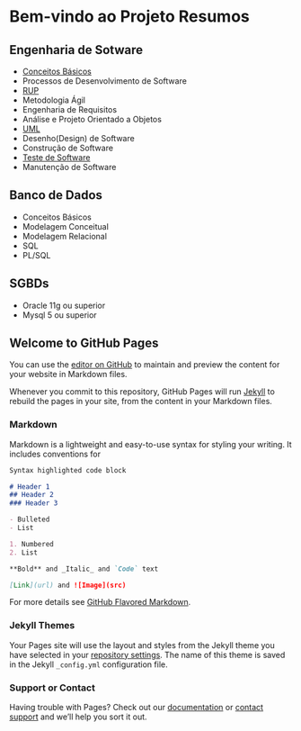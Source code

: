 # Bem-vindo ao Projeto Resumos

## Engenharia de Sotware

 - [Conceitos Básicos](/engenharia-software/conceitos-basicos.md)
 - Processos de Desenvolvimento de Software
 - [RUP](/engenharia-software/rup.md)
 - Metodologia Ágil
 - Engenharia de Requisitos
 - Análise e Projeto Orientado a Objetos
 - [UML](/engenharia-software/uml.md)
 - Desenho(Design) de Software
 - Construção de Software
 - [Teste de Software](/engenharia-software/teste-software.md)
 - Manutenção de Software

## Banco de Dados

 - Conceitos Básicos
 - Modelagem Conceitual
 - Modelagem Relacional
 - SQL
 - PL/SQL

## SGBDs

 - Oracle 11g ou superior
 - Mysql 5 ou superior

## Welcome to GitHub Pages

You can use the [editor on GitHub](https://github.com/diovanemonteiro/resumos/edit/master/README.md) to maintain and preview the content for your website in Markdown files.

Whenever you commit to this repository, GitHub Pages will run [Jekyll](https://jekyllrb.com/) to rebuild the pages in your site, from the content in your Markdown files.

### Markdown

Markdown is a lightweight and easy-to-use syntax for styling your writing. It includes conventions for

```markdown
Syntax highlighted code block

# Header 1
## Header 2
### Header 3

- Bulleted
- List

1. Numbered
2. List

**Bold** and _Italic_ and `Code` text

[Link](url) and ![Image](src)
```

For more details see [GitHub Flavored Markdown](https://guides.github.com/features/mastering-markdown/).

### Jekyll Themes

Your Pages site will use the layout and styles from the Jekyll theme you have selected in your [repository settings](https://github.com/diovanemonteiro/resumos/settings). The name of this theme is saved in the Jekyll `_config.yml` configuration file.

### Support or Contact

Having trouble with Pages? Check out our [documentation](https://help.github.com/categories/github-pages-basics/) or [contact support](https://github.com/contact) and we’ll help you sort it out.
